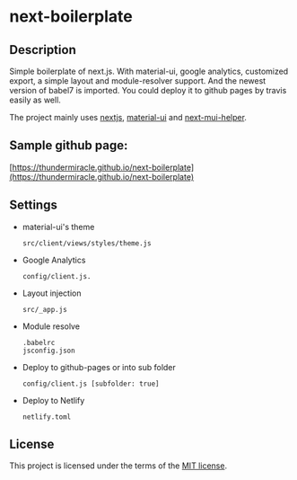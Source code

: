 # next-boilerplate

## Description

Simple boilerplate of next.js.
With material-ui, google analytics, customized export, a simple layout and module-resolver support. And the newest version of babel7 is imported.
You could deploy it to github pages by travis easily as well.

The project mainly uses [nextjs](https://github.com/zeit/next.js/), [material-ui](https://github.com/mui-org/material-ui) and [next-mui-helper](https://github.com/thundermiracle/next-mui-helper).

## Sample github page:

[https://thundermiracle.github.io/next-boilerplate](https://thundermiracle.github.io/next-boilerplate)

## Settings

- material-ui's theme

      src/client/views/styles/theme.js

- Google Analytics

      config/client.js.

- Layout injection

      src/_app.js

- Module resolve

      .babelrc
      jsconfig.json

- Deploy to github-pages or into sub folder

      config/client.js [subfolder: true]

- Deploy to Netlify

      netlify.toml

## License

This project is licensed under the terms of the
[MIT license](/LICENSE).
